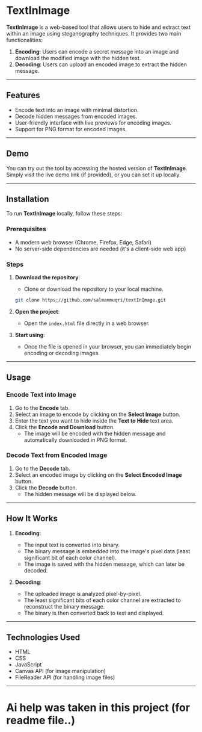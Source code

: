 # TextInImage

**TextInImage** is a web-based tool that allows users to hide and extract text within an image using steganography techniques. It provides two main functionalities:

1. **Encoding**: Users can encode a secret message into an image and download the modified image with the hidden text.
2. **Decoding**: Users can upload an encoded image to extract the hidden message.

---

## Features

- Encode text into an image with minimal distortion.
- Decode hidden messages from encoded images.
- User-friendly interface with live previews for encoding images.
- Support for PNG format for encoded images.

---

## Demo

You can try out the tool by accessing the hosted version of **TextInImage**. Simply visit the live demo link (if provided), or you can set it up locally.

---

## Installation

To run **TextInImage** locally, follow these steps:

### Prerequisites

- A modern web browser (Chrome, Firefox, Edge, Safari)
- No server-side dependencies are needed (it's a client-side web app)

### Steps

1. **Download the repository**:
   - Clone or download the repository to your local machine.

   ```bash
   git clone https://github.com/salmanmuqri/textInImage.git
   ```

2. **Open the project**:
   - Open the `index.html` file directly in a web browser.

3. **Start using**:
   - Once the file is opened in your browser, you can immediately begin encoding or decoding images.

---

## Usage

### Encode Text into Image

1. Go to the **Encode** tab.
2. Select an image to encode by clicking on the **Select Image** button.
3. Enter the text you want to hide inside the **Text to Hide** text area.
4. Click the **Encode and Download** button.
   - The image will be encoded with the hidden message and automatically downloaded in PNG format.

### Decode Text from Encoded Image

1. Go to the **Decode** tab.
2. Select an encoded image by clicking on the **Select Encoded Image** button.
3. Click the **Decode** button.
   - The hidden message will be displayed below.

---

## How It Works

1. **Encoding**: 
   - The input text is converted into binary.
   - The binary message is embedded into the image's pixel data (least significant bit of each color channel).
   - The image is saved with the hidden message, which can later be decoded.

2. **Decoding**: 
   - The uploaded image is analyzed pixel-by-pixel.
   - The least significant bits of each color channel are extracted to reconstruct the binary message.
   - The binary is then converted back to text and displayed.

---

## Technologies Used

- HTML
- CSS
- JavaScript
- Canvas API (for image manipulation)
- FileReader API (for handling image files)

---
# Ai help was taken in this project (for readme file..)